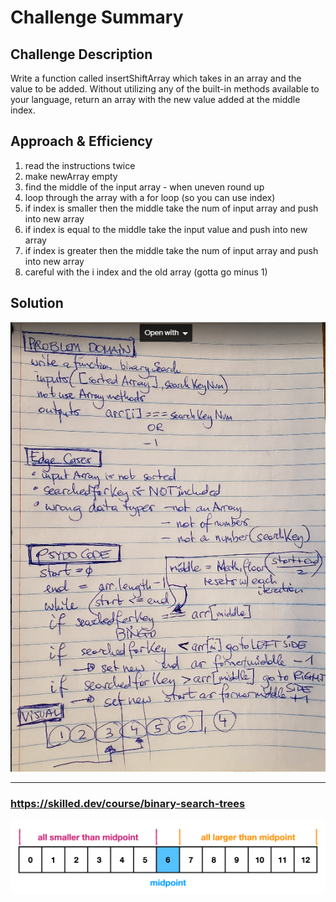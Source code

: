 # Challenge Summary

<!-- Short summary or background information -->

## Challenge Description

Write a function called insertShiftArray which takes in an array and the value to be added. Without utilizing any of the built-in methods available to your language, return an array with the new value added at the middle index.

## Approach & Efficiency

1. read the instructions twice
1. make newArray empty
1. find the middle of the input array - when uneven round up
1. loop through the array with a for loop (so you can use index)
1. if index is smaller then the middle take the num of input array and push into new array
1. if index is equal to the middle take the input value and push into new array
1. if index is greater then the middle take the num of input array and push into new array
1. careful with the i index and the old array (gotta go minus 1)

## Solution

![binarySearch - diagram](../../../assets/1325UMI-whiteboard.PNG)




<hr></hr>


### https://skilled.dev/course/binary-search-trees
![binarySearch - diagram2 - ](../../../assets/binarySearchTree.png)



